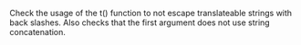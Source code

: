 Check the usage of the t() function to not escape translateable strings with back slashes. Also checks that the first argument does not use string concatenation.